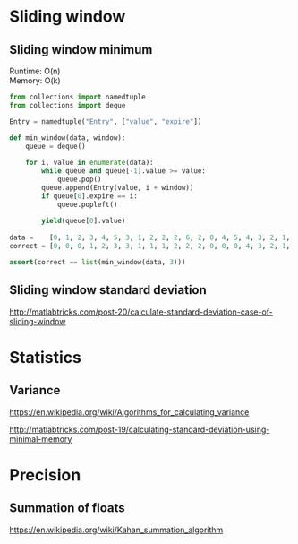 # Sliding window

## Sliding window minimum

Runtime: O(n)  
Memory: O(k)

```python
from collections import namedtuple
from collections import deque

Entry = namedtuple("Entry", ["value", "expire"])

def min_window(data, window):
    queue = deque()
    
    for i, value in enumerate(data):
        while queue and queue[-1].value >= value:
            queue.pop()
        queue.append(Entry(value, i + window))
        if queue[0].expire == i:
            queue.popleft()
        
        yield(queue[0].value)
        
data =    [0, 1, 2, 3, 4, 5, 3, 1, 2, 2, 2, 6, 2, 0, 4, 5, 4, 3, 2, 1, 0]
correct = [0, 0, 0, 1, 2, 3, 3, 1, 1, 1, 2, 2, 2, 0, 0, 0, 4, 3, 2, 1, 0]

assert(correct == list(min_window(data, 3)))
```

## Sliding window standard deviation

http://matlabtricks.com/post-20/calculate-standard-deviation-case-of-sliding-window

# Statistics

## Variance

https://en.wikipedia.org/wiki/Algorithms_for_calculating_variance

http://matlabtricks.com/post-19/calculating-standard-deviation-using-minimal-memory



# Precision

## Summation of floats

https://en.wikipedia.org/wiki/Kahan_summation_algorithm

